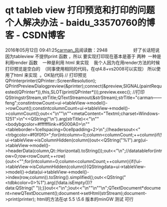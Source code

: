 # qt  tableb view  打印预览和打印的问题   个人解决办法 - baidu_33570760的博客 - CSDN博客
2016年05月12日 09:41:25[carman_风](https://me.csdn.net/baidu_33570760)阅读数：2948
                    好了长话短说  因为tableview 不提供print 函数 ，所以 要实现打印现在基本是基于 两种  一种是利用render 函数    一种是利用 html 来实现    我个人因为在用render方法的时候 打印预览是空白的  （同事使用相同的代码，在qt4.8+vs2008可以实现） 所以使用了html 来实现  。OK贴代码
// 打印预览  
QPrinterprinter(QPrinter::ScreenResolution);
QPrintPreviewDialogpreview(&printer);connect(&preview,SIGNAL(paintRequested(QPrinter*)),this,SLOT(print(QPrinter*)));preview.exec();
//打印
QStringstrStream,strTitle;QTextStreamout(&strStream);strTitle="carman——feng";constintrowCount=ui->tableView->model()->rowCount();constintcolumnCount=ui->tableView->model()->columnCount();out<<"<html>\n""<head>\n""<metaContent=\"Textml;charset=Windows-1251\">\n"<<QString("<title>%1</title>\n").arg(strTitle)<<"</head>\n""<bodybgcolor=#fffffflink=#5000A0>\n""<tableborder=1cellspacing=0cellpadding=2>\n";//headersout<<"<thead><trbgcolor=#f0f0f0>";for(intcolumn=0;column<columnCount;++column)if(!ui->tableView->isColumnHidden(column))out<<QString("<th>%1</th>").arg(ui->tableView->model()->headerData(column,Qt::Horizontal).toString());out<<"</tr></thead>\n";//datatablefor(introw=0;row<rowCount;++row){out<<"<tr>";for(intcolumn=0;column<columnCount;++column){if(!ui->tableView->isColumnHidden(column)){QStringdata=ui->tableView->model()->data(ui->tableView->model()->index(row,column)).toString().simplified();out<<QString("<tdbkcolor=0>%1</td>").arg((!data.isEmpty())?data:QString(" "));}}out<<"</tr>\n";}out<<"</table>\n""</body>\n""<ml>\n";QTextDocument*document=newQTextDocument();document->setHtml(strStream);document->print(printer);
html的方法在qt 5.5 \5.6 版本的minGW 测试 可行  
